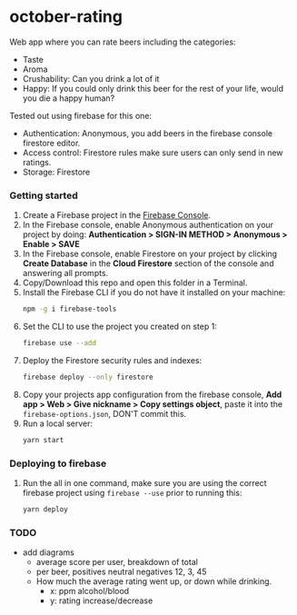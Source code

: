 # october-rating

Web app where you can rate beers including the categories:

- Taste
- Aroma
- Crushability: Can you drink a lot of it
- Happy: If you could only drink this beer for the rest of your life, would you die a happy human?

Tested out using firebase for this one:

- Authentication: Anonymous, you add beers in the firebase console firestore editor.
- Access control: Firestore rules make sure users can only send in new ratings.
- Storage: Firestore

### Getting started

1.  Create a Firebase project in the [Firebase Console](https://console.firebase.google.com).
1.  In the Firebase console, enable Anonymous authentication on your project by doing: **Authentication > SIGN-IN METHOD > Anonymous > Enable > SAVE**
1.  In the Firebase console, enable Firestore on your project by clicking **Create Database** in the **Cloud Firestore** section of the console and answering all prompts.
1.  Copy/Download this repo and open this folder in a Terminal.
1.  Install the Firebase CLI if you do not have it installed on your machine:
    ```bash
    npm -g i firebase-tools
    ```
1.  Set the CLI to use the project you created on step 1:
    ```bash
    firebase use --add
    ```
1.  Deploy the Firestore security rules and indexes:
    ```bash
    firebase deploy --only firestore
    ```
1.  Copy your projects app configuration from the firebase console, **Add app > Web > Give nickname > Copy settings object**, paste it into the `firebase-options.json`, DON'T commit this.
1.  Run a local server:
    ```bash
    yarn start
    ```

### Deploying to firebase

1.  Run the all in one command, make sure you are using the correct firebase project using `firebase --use` prior to running this:
    ```bash
    yarn deploy
    ```

### TODO

- add diagrams
  - average score per user, breakdown of total
  - per beer, positives neutral negatives 12, 3, 45
  - How much the average rating went up, or down while drinking.
    - x: ppm alcohol/blood
    - y: rating increase/decrease

